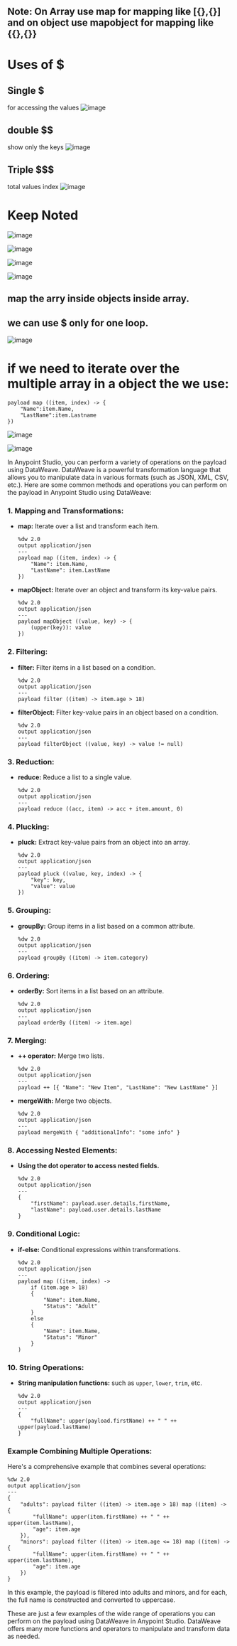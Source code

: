 ## Note: On Array use map for mapping like [{},{}] and on object use mapobject for mapping like {{},{}}

 
# Uses of $ 

## Single $
for accessing the values
![image](https://github.com/gauravxlokhande/AllAbout-MuleSoft/assets/119065314/aadbed60-7fd3-413b-95de-3fe68bab68f9)

## double $$
show only the keys
![image](https://github.com/gauravxlokhande/AllAbout-MuleSoft/assets/119065314/39d6d485-17c7-4847-9433-6b8324e3427f)

## Triple $$$ 
total values index
![image](https://github.com/gauravxlokhande/AllAbout-MuleSoft/assets/119065314/dcdc876e-9cf5-4695-8f54-2da7b3d8d895)

# Keep Noted
![image](https://github.com/gauravxlokhande/AllAbout-MuleSoft/assets/119065314/df8c58c1-d0cd-4a3f-937b-a407213faa6d)




![image](https://github.com/gauravxlokhande/AllAbout-MuleSoft/assets/119065314/00ccc9ea-4035-4112-83b4-12ade477d663)


![image](https://github.com/gauravxlokhande/AllAbout-MuleSoft/assets/119065314/245a2608-a428-4630-b0bc-330a6b7e3369)


![image](https://github.com/gauravxlokhande/AllAbout-MuleSoft/assets/119065314/3234a303-2308-4c79-b226-d62eaaae07ef)



## map the arry inside objects inside array.
## we can use $ only for one loop.

![image](https://github.com/gauravxlokhande/AllAbout-MuleSoft/assets/119065314/0e34c615-d81c-49ca-9bf0-5ab1d25da854)


# if we need to iterate over the multiple array in a object the we use:

```
payload map ((item, index) -> {	
	"Name":item.Name,
	"LastName":item.Lastname
})
```


![image](https://github.com/gauravxlokhande/AllAbout-MuleSoft/assets/119065314/8bc5d5ef-96d8-4e4e-b92a-d55cd8337c12)




![image](https://github.com/gauravxlokhande/AllAbout-MuleSoft/assets/119065314/01220214-d9bb-4cc8-a372-612667cf5ec7)






In Anypoint Studio, you can perform a variety of operations on the payload using DataWeave. DataWeave is a powerful transformation language that allows you to manipulate data in various formats (such as JSON, XML, CSV, etc.). Here are some common methods and operations you can perform on the payload in Anypoint Studio using DataWeave:

### 1. **Mapping and Transformations:**
- **map:** Iterate over a list and transform each item.
  ```dw
  %dw 2.0
  output application/json
  ---
  payload map ((item, index) -> {
      "Name": item.Name,
      "LastName": item.LastName
  })
  ```

- **mapObject:** Iterate over an object and transform its key-value pairs.
  ```dw
  %dw 2.0
  output application/json
  ---
  payload mapObject ((value, key) -> {
      (upper(key)): value
  })
  ```

### 2. **Filtering:**
- **filter:** Filter items in a list based on a condition.
  ```dw
  %dw 2.0
  output application/json
  ---
  payload filter ((item) -> item.age > 18)
  ```

- **filterObject:** Filter key-value pairs in an object based on a condition.
  ```dw
  %dw 2.0
  output application/json
  ---
  payload filterObject ((value, key) -> value != null)
  ```

### 3. **Reduction:**
- **reduce:** Reduce a list to a single value.
  ```dw
  %dw 2.0
  output application/json
  ---
  payload reduce ((acc, item) -> acc + item.amount, 0)
  ```

### 4. **Plucking:**
- **pluck:** Extract key-value pairs from an object into an array.
  ```dw
  %dw 2.0
  output application/json
  ---
  payload pluck ((value, key, index) -> {
      "key": key,
      "value": value
  })
  ```

### 5. **Grouping:**
- **groupBy:** Group items in a list based on a common attribute.
  ```dw
  %dw 2.0
  output application/json
  ---
  payload groupBy ((item) -> item.category)
  ```

### 6. **Ordering:**
- **orderBy:** Sort items in a list based on an attribute.
  ```dw
  %dw 2.0
  output application/json
  ---
  payload orderBy ((item) -> item.age)
  ```

### 7. **Merging:**
- **++ operator:** Merge two lists.
  ```dw
  %dw 2.0
  output application/json
  ---
  payload ++ [{ "Name": "New Item", "LastName": "New LastName" }]
  ```

- **mergeWith:** Merge two objects.
  ```dw
  %dw 2.0
  output application/json
  ---
  payload mergeWith { "additionalInfo": "some info" }
  ```

### 8. **Accessing Nested Elements:**
- **Using the dot operator to access nested fields.**
  ```dw
  %dw 2.0
  output application/json
  ---
  {
      "firstName": payload.user.details.firstName,
      "lastName": payload.user.details.lastName
  }
  ```

### 9. **Conditional Logic:**
- **if-else:** Conditional expressions within transformations.
  ```dw
  %dw 2.0
  output application/json
  ---
  payload map ((item, index) -> 
      if (item.age > 18) 
      {
          "Name": item.Name,
          "Status": "Adult"
      } 
      else 
      {
          "Name": item.Name,
          "Status": "Minor"
      }
  )
  ```

### 10. **String Operations:**
- **String manipulation functions:** such as `upper`, `lower`, `trim`, etc.
  ```dw
  %dw 2.0
  output application/json
  ---
  {
      "fullName": upper(payload.firstName) ++ " " ++ upper(payload.lastName)
  }
  ```

### Example Combining Multiple Operations:

Here's a comprehensive example that combines several operations:

```dw
%dw 2.0
output application/json
---
{
    "adults": payload filter ((item) -> item.age > 18) map ((item) -> {
        "fullName": upper(item.firstName) ++ " " ++ upper(item.lastName),
        "age": item.age
    }),
    "minors": payload filter ((item) -> item.age <= 18) map ((item) -> {
        "fullName": upper(item.firstName) ++ " " ++ upper(item.lastName),
        "age": item.age
    })
}
```

In this example, the payload is filtered into adults and minors, and for each, the full name is constructed and converted to uppercase.

These are just a few examples of the wide range of operations you can perform on the payload using DataWeave in Anypoint Studio. DataWeave offers many more functions and operators to manipulate and transform data as needed.
